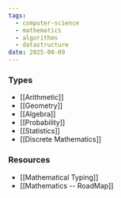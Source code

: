 ```yaml
---
tags:
  - computer-science
  - mathematics
  - algorithms
  - datastructure
date: 2025-08-09
---
```

### Types


* [[Arithmetic]]
* [[Geometry]]
* [[Algebra]]
* [[Probability]]
* [[Statistics]]
* [[Discrete Mathematics]]


### Resources

* [[Mathematical Typing]]
* [[Mathematics -- RoadMap]]

